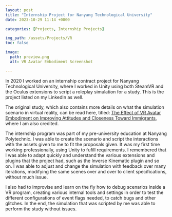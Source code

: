 ```yaml
---
layout: post
title: "Internship Project for Nanyang Technological University"
date: 2023-10-29 11:14 +0800

categories: [Projects, Internship Projects]

img_path: /assets/Projects/VR
toc: false

image:
  path: preview.png
  alt: VR Avatar Embodiment Screenshot

---
```

In 2020 I worked on an internship contract project for Nanyang Technological University, where I worked in Unity using both SteamVR and the Oculus extensions to script a roleplay simulation for a study. This is the project listed on my LinkedIn as well. 

The original study, which also contains more details on what the simulation scenario in virtual reality, can be read here, titled: [The Effect of VR Avatar Embodiment on Improving Attitudes and Closeness Toward Immigrants](https://www.ncbi.nlm.nih.gov/pmc/articles/PMC8554103/), where I am also credited. 

The internship program was part of my pre-university education at Nanyang Polytechnic. I was able to create the scenario and script the interactions with the assets given to me to fit the proposals given. It was my first time working professionally, using Unity to fufill requirements. I remembered that I was able to adapt quickly and understand the various extensions and plugins that the project had, such as the Inverse Kinematic plugin and so on. I was able to adjust and change the simulation with feedback over many iterations, modifying the same scenes over and over to client specifications, without much issue. 

I also had to improvise and learn on the fly how to debug scenarios inside a VR program, creating various internal tools and settings in order to test the different configurations of event flags needed, to catch bugs and other glitches. In the end, the simulation that was scripted by me was able to perform the study without issues.